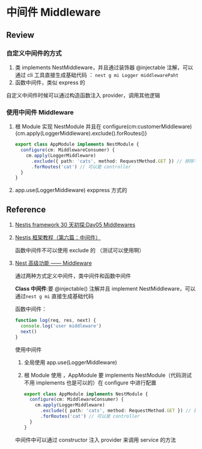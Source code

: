 # 中间件 Middleware

## Review

### 自定义中间件的方式

1. 类 implements NestMiddleware，并且通过装饰器 @injectable 注解，可以通过 cli 工具直接生成基础代码 ： `nest g mi Logger middlewarePaht`
2. 函数中间件，类似 express 的

自定义中间件时候可以通过构造函数注入 provider，调用其他逻辑

### 使用中间件 Middleware

1. 根 Module 实现 NestModule 并且在 configure(cm:customerMiddleware){cm.apply(LoggerMiddleware).exclude().forRoutes()}

   ```typescript
   export class AppModule implements NestModule {
     configure(cm: MiddlewareConsumer) {
       cm.apply(LoggerMiddleware)
         .exclude({ path: 'cats', method: RequestMethod.GET }) // 排除不想使用中间件的路由
         .forRoutes('cat') // 可以是 controller
     }
   }
   ```

2. app.use(LoggerMiddleware) exppress 方式的

## Reference

1. [Nestjs framework 30 天初探:Day05 Middlewares](https://ithelp.ithome.com.tw/articles/10190981)

2. [Nestjs 框架教程（第六篇：中间件）](https://keelii.com/2019/07/03/nestjs-framework-tutorial-6/)

   函数中间件不可以使用 exclude 的 （测试可以使用啊）

3. [Nest 高级功能 —— Middleware](https://github.com/dzzzzzy/Nestjs-Learning/blob/master/docs/middleware.md)

   通过两种方式定义中间件，类中间件和函数中间件

   **Class 中间件**:要 @injectable() 注解并且 implement NestMiddleware，可以通过`nest g mi` 直接生成基础代码

   函数中间件：

   ```typescript
   function log(req, res, next) {
     console.log('user middleware')
     next()
   }
   ```

   使用中间件

   1. 全局使用 app.use(LoggerMiddleware)

   2. 根 Module 使用 ，AppModule 要 implements NestModule（代码测试不用 implements 也是可以的）在 configure 中进行配置

      ```typescript
      export class AppModule implements NestModule {
        configure(cm: MiddlewareConsumer) {
          cm.apply(LoggerMiddleware)
            .exclude({ path: 'cats', method: RequestMethod.GET }) // 排除不想使用中间件的路由
            .forRoutes('cat') // 可以是 controller
        }
      }
      ```

   中间件中可以通过 constructor 注入 provider 来调用 service 的方法
